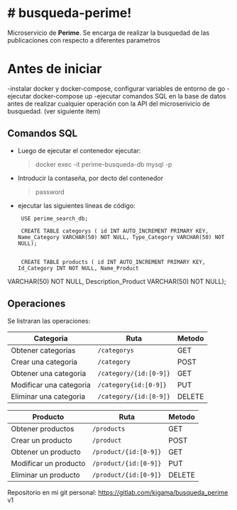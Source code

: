 # # busqueda-perime!

Microservicio de **Perime**. Se encarga de realizar la busquedad de las publicaciones con respecto a diferentes parametros


# Antes de iniciar

-instalar docker y docker-compose, configurar variables de entorno de go
-ejecutar docker-compose up 
-ejecutar comandos SQL en la base de datos antes de realizar cualquier operación con la API del microserivicio de busquedad. (ver siguiente item)


## Comandos SQL

- Luego de ejecutar el contenedor ejecutar:
	> docker exec -it perime-busqueda-db mysql -p	
- Introducir la contaseña, por decto del contenedor
	> password
- ejecutar las siguientes lineas de código:

       USE perime_search_db;
	
       CREATE TABLE categorys ( id INT AUTO_INCREMENT PRIMARY KEY, Name_Category VARCHAR(50) NOT NULL, Type_Category VARCHAR(50) NOT NULL);


       CREATE TABLE products ( id INT AUTO_INCREMENT PRIMARY KEY, Id_Category INT NOT NULL, Name_Product 
VARCHAR(50) NOT NULL, Description_Product VARCHAR(50) NOT NULL);

## Operaciones

Se listraran las operaciones:

|Categoria          |Ruta                        |Metodo                        |
|----------------|-------------------------------|-----------------------------|
|Obtener categorias|`/categorys`            |GET            |
|Crear una categoria          |`/category`            |POST          |
|Obtener una categoria     |`/category/{id:[0-9]}`|GET            |
|Modificar una categoria         |`/category{id:[0-9]}`|PUT           |
|Eliminar una categoria       |`/category/{id:[0-9]}`|DELETE            |
  




|Producto         |Ruta                        |Metodo                        |
|----------------|-------------------------------|-----------------------------|
|Obtener productos|`/products`            |GET            |
|Crear un producto          |`/product`            |POST          |
|Obtener un producto   |`/product/{id:[0-9]}`|GET            |
|Modificar un producto         |`/product/{id:[0-9]}`|PUT           |
|Eliminar un producto      |`/product/{id:[0-9]}`|DELETE            |


Repositorio en mi git personal: https://gitlab.com/kigama/busqueda_perime v1
